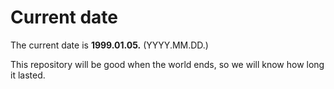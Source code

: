 # Current date

The current date is **1999.01.05.** (YYYY.MM.DD.)

This repository will be good when the world ends, so we will know how long it lasted.